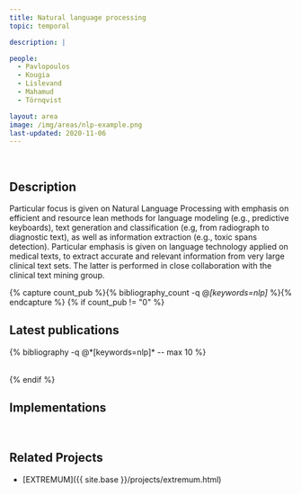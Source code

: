 ```yaml
---
title: Natural language processing
topic: temporal

description: |

people:
  - Pavlopoulos
  - Kougia
  - Lislevand
  - Mahamud
  - Törnqvist

layout: area
image: /img/areas/nlp-example.png
last-updated: 2020-11-06
---
```


<br>

## Description

Particular focus is given on Natural Language Processing with emphasis on efficient and resource lean methods for language modeling (e.g., predictive keyboards), text generation and classification (e.g, from radiograph to diagnostic text), as well as information extraction (e.g., toxic spans detection). Particular emphasis is given on language technology applied on medical texts, to extract accurate and relevant information from very large clinical text sets. The latter is performed in close collaboration with the clinical text mining group.

{% capture count_pub %}{% bibliography_count -q @*[keywords=nlp]* %}{% endcapture %}
{% if count_pub != "0" %}
<br>

## Latest publications

<div class="publications">
    <table class="table">
        <tbody>
        <tr>
          {% bibliography -q @*[keywords=nlp]*  -- max 10 %}
        </tr>
        </tbody>
    </table>
</div>
{% endif %}
 
 <br>
 
## Implementations


<br>

## Related Projects

- [EXTREMUM]({{ site.base }}/projects/extremum.html)

